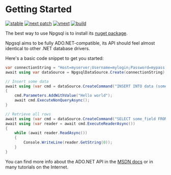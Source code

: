# Getting Started

[![stable](https://img.shields.io/nuget/v/Npgsql.svg?label=stable)](https://www.nuget.org/packages/Npgsql/)
[![next patch](https://img.shields.io/myget/npgsql/v/npgsql.svg?label=next%20patch)](https://www.myget.org/feed/npgsql/package/nuget/Npgsql)
[![vnext](https://img.shields.io/myget/npgsql-vnext/v/npgsql.svg?label=vnext)](https://www.myget.org/feed/npgsql-vnext/package/nuget/Npgsql)
[![build](https://img.shields.io/github/actions/workflow/status/npgsql/npgsql/build.yml?branch=main)](https://github.com/npgsql/npgsql/actions)

The best way to use Npgsql is to install its [nuget package](https://www.nuget.org/packages/Npgsql/).

Npgsql aims to be fully ADO.NET-compatible, its API should feel almost identical to other .NET database drivers.

Here's a basic code snippet to get you started:

```csharp
var connectionString = "Host=myserver;Username=mylogin;Password=mypass;Database=mydatabase";
await using var dataSource = NpgsqlDataSource.Create(connectionString);

// Insert some data
await using (var cmd = dataSource.CreateCommand("INSERT INTO data (some_field) VALUES ($1)"))
{
    cmd.Parameters.AddWithValue("Hello world");
    await cmd.ExecuteNonQueryAsync();
}

// Retrieve all rows
await using (var cmd = dataSource.CreateCommand("SELECT some_field FROM data"))
await using (var reader = await cmd.ExecuteReaderAsync())
{
    while (await reader.ReadAsync())
    {
        Console.WriteLine(reader.GetString(0));
    }
}
```

You can find more info about the ADO.NET API in the [MSDN docs](https://msdn.microsoft.com/en-us/library/h43ks021(v=vs.110).aspx) or in many tutorials on the Internet.
